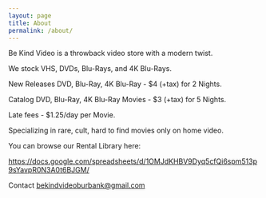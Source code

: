 ```yaml
---
layout: page
title: About
permalink: /about/
---
```


Be Kind Video is a throwback video store with a modern twist. 

We stock VHS, DVDs, Blu-Rays, and 4K Blu-Rays.



New Releases DVD, Blu-Ray, 4K Blu-Ray - $4 (+tax) for 2 Nights.

Catalog DVD, Blu-Ray, 4K Blu-Ray Movies - $3 (+tax) for 5 Nights.

Late fees - $1.25/day per Movie.



Specializing in rare, cult, hard to find movies only on home video.

You can browse our Rental Library here: 

https://docs.google.com/spreadsheets/d/1OMJdKHBV9Dyq5cfQi6spm513p9sYavpR0N3A0t6BJGM/

Contact bekindvideoburbank@gmail.com


